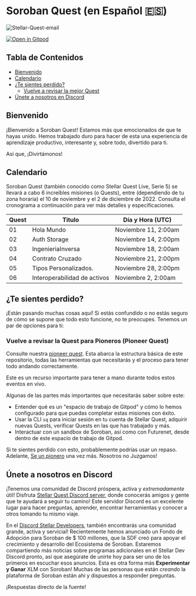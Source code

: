 # Soroban Quest (en Español 🇪🇸) <!-- omit in toc -->

![Stellar-Quest-email](https://user-images.githubusercontent.com/4383610/200077219-de8e1f20-9878-4705-bec6-ced9a3904694.jpg)

[![Open in Gitpod](https://gitpod.io/button/open-in-gitpod.svg)][gitpod]

## Tabla de Contenidos <!-- omit in toc -->

- [Bienvenido](#bienvenido)
- [Calendario](#calendario)
- [¿Te sientes perdido?](#te-sientes-perdido)
  - [Vuelve a revisar la mejor Quest](#vuelve-a-revisar-la-mejor-quest)
- [Únete a nosotros en Discord](#únete-a-nosotros-en-discord)

## Bienvenido

¡Bienvenido a Soroban Quest! Estamos más que emocionados de que te hayas unido. Hemos trabajado duro para hacer de esta una experiencia de aprendizaje productivo, interesante y, sobre todo, divertido para ti.

Así que, ¡Divirtámonos!

## Calendario

Soroban Quest (también conocido como Stellar Quest Live, Serie 5) se llevará a cabo 6 increíbles misiones (o Quests), entre (dependiendo de tu zona horaria) el 10 de noviembre y el 2 de diciembre de 2022.
Consulta el cronograma a continuación para ver más detalles y especificaciones.


| Quest | Titulo                       | Día y Hora    (UTC) |
| ------- | ------------------------------ | ---------------------- |
| 01    | Hola Mundo                   | Noviembre 11, 2:00am |
| 02    | Auth Storage                 | Noviembre 14, 2:00pm |
| 03    | IngenieriaInversa            | Noviembre 18, 2:00am |
| 04    | Contrato Cruzado             | Noviembre 21, 2:00pm |
| 05    | Tipos Personalizados.        | Noviembre 28, 2:00pm |
| 06    | Interoperabilidad de activos | Noviembre 2, 2:00am  |

## ¿Te sientes perdido?

¡Están pasando muchas cosas aquí! Si estás confundido o no estás seguro de cómo se supone que todo esto funcione, no te preocupes. Tenemos un par de opciones para ti:

### Vuelve a revisar la Quest para Pioneros (Pioneer Quest)

Consulte nuestra [pioneer quest](https://github.com/tyvdh/soroban-quest--pioneer). Esta abarca la estructura básica de este repositorio, todas las herramientas que necesitarás y el proceso para tener todo andando correctamente.

Este es un recurso importante para tener a mano durante todos estos eventos en vivo.

Algunas de las partes más importantes que necesitarás saber sobre este:

- Entender qué es un "espacio de trabajo de Gitpod" y cómo lo hemos configurado para que puedas completar estas misiones con éxito.
- Usar la CLI `sq` para iniciar sesión en tu cuenta de Stellar Quest, adquirir nuevas Quests, verificar Quests en las que has trabajado y más.
- Interactuar con un sandbox de Soroban, así como con Futurenet, desde dentro de este espacio de trabajo de Gitpod.

Si te sientes perdido con esto, probablemente podrías usar un repaso. Adelante, [Se un pionero][pioneer] una vez más. Nosotros no Juzgamos!

## Únete a nosotros en Discord

¡Tenemos una comunidad de Discord próspera, activa y *extremadamente* útil! Disfruta [Stellar Quest Discord server][discord], donde conocerás amigos y gente que te ayudará a seguir tu camino! Este servidor Discord es un excelente lugar para hacer preguntas, aprender, encontrar herramientas y conocer a otros tomando tu mismo viaje.

En el [Discord Stellar Developers][dev-discord], también encontrarás una
comunidad grande, activa y servicial! Recientemente hemos anunciado un Fondo de Adopción para Soroban de $ 100 millones, que la SDF creó para apoyar el crecimiento y desarrollo del Ecosistema de Soroban. Estaremos compartiendo más noticias sobre programas adicionales en el Stellar Dev Discord pronto, así que asegúrate de unirte hoy para ser uno de los primeros en escuchar esos anuncios. Esta es otra forma más **Experimentar y Ganar** XLM con Soroban! Muchas de las personas que están *creando*
la plataforma de Soroban están ahí y dispuestos a responder preguntas.

¡Respuestas directo de la fuente!

[gitpod]: https://gitpod.io/#ENV=prod/https://github.com/tyvdh/soroban-quest
[pioneer]: https://github.com/tyvdh/soroban-quest--pioneer
[discord]: https://discord.gg/8FhvuKb
[dev-discord]: https://discord.gg/stellardev

